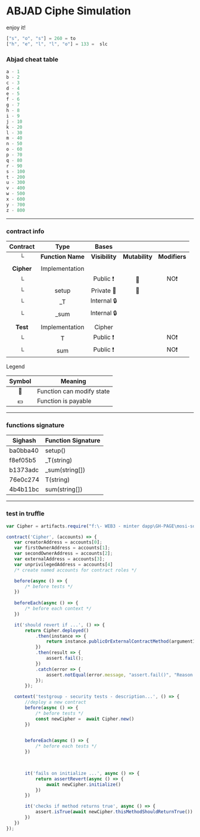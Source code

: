 # ABJAD Ciphe Simulation

enjoy it!

```js
["s", "o", "s"] = 260 = to
["h", "e", "l", "l", "o"] = 133 =  slc
```

### Abjad cheat table
```js
a - 1
b - 2
c - 3
d - 4
e - 5
f - 6
g - 7
h - 8
i - 9
j - 10
k - 20
l - 30
m - 40
n - 50
o - 60
p - 70
q - 80
r - 90
s - 100
t - 200
u - 300
v - 400
w - 500
x - 600
y - 700
z - 800
```

---

### contract info

|  Contract  |         Type        |       Bases      |                  |                 |
|:----------:|:-------------------:|:----------------:|:----------------:|:---------------:|
|     └      |  **Function Name**  |  **Visibility**  |  **Mutability**  |  **Modifiers**  |
||||||
| **Cipher** | Implementation |  |||
| └ | <Constructor> | Public ❗️ | 🛑  |NO❗️ |
| └ | setup | Private 🔐 | 🛑  | |
| └ | _T | Internal 🔒 |   | |
| └ | _sum | Internal 🔒 |   | |
||||||
| **Test** | Implementation | Cipher |||
| └ | T | Public ❗️ |   |NO❗️ |
| └ | sum | Public ❗️ |   |NO❗️ |


 Legend

|  Symbol  |  Meaning  |
|:--------:|-----------|
|    🛑    | Function can modify state |
|    💵    | Function is payable |

 ---
 
 ### functions signature
 
| Sighash   |   Function Signature |
| ---- | ---- |
| ba0bba40  |  setup() |
| f8ef05b5  |  _T(string) |
| b1373adc  |  _sum(string[]) |
| 76e0c274  |  T(string) |
| 4b4b11bc  |  sum(string[]) |
 
 ---
 
 ### test in truffle
 
 ```js
 var Cipher = artifacts.require("f:\- WEB3 - minter dapp\GH-PAGE\mosi-sol blog\Audit\-contracts\live-contracts-s4\22- Abjad Cipher\Abjad.sol");

contract('Cipher', (accounts) => {
    var creatorAddress = accounts[0];
    var firstOwnerAddress = accounts[1];
    var secondOwnerAddress = accounts[2];
    var externalAddress = accounts[3];
    var unprivilegedAddress = accounts[4]
    /* create named accounts for contract roles */

    before(async () => {
        /* before tests */
    })
    
    beforeEach(async () => {
        /* before each context */
    })

    it('should revert if ...', () => {
        return Cipher.deployed()
            .then(instance => {
                return instance.publicOrExternalContractMethod(argument1, argument2, {from:externalAddress});
            })
            .then(result => {
                assert.fail();
            })
            .catch(error => {
                assert.notEqual(error.message, "assert.fail()", "Reason ...");
            });
        });

    context('testgroup - security tests - description...', () => {
        //deploy a new contract
        before(async () => {
            /* before tests */
            const newCipher =  await Cipher.new()
        })
        

        beforeEach(async () => {
            /* before each tests */
        })

        

        it('fails on initialize ...', async () => {
            return assertRevert(async () => {
                await newCipher.initialize()
            })
        })

        it('checks if method returns true', async () => {
            assert.isTrue(await newCipher.thisMethodShouldReturnTrue())
        })
    })
});

 ```
